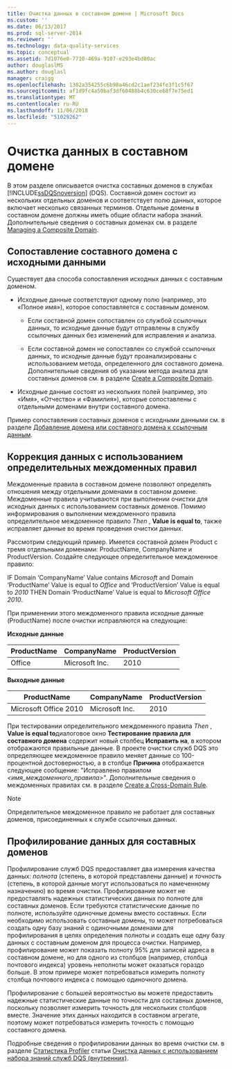 ```yaml
---
title: Очистка данных в составном домене | Microsoft Docs
ms.custom: ''
ms.date: 06/13/2017
ms.prod: sql-server-2014
ms.reviewer: ''
ms.technology: data-quality-services
ms.topic: conceptual
ms.assetid: 7d1076e0-7710-469a-9107-e293e4bd80ac
author: douglaslMS
ms.author: douglasl
manager: craigg
ms.openlocfilehash: 1302a354255c6b98a46cd2c1aef234fe3f1c5f67
ms.sourcegitcommit: af1d9fc4a50baf3df60488b4c630ce68f7e75ed1
ms.translationtype: MT
ms.contentlocale: ru-RU
ms.lasthandoff: 11/06/2018
ms.locfileid: "51029262"
---
```

# <a name="cleanse-data-in-a-composite-domain"></a>Очистка данных в составном домене
  В этом разделе описывается очистка составных доменов в службах [!INCLUDE[ssDQSnoversion](../includes/ssdqsnoversion-md.md)] (DQS). Составной домен состоит из нескольких отдельных доменов и соответствует полю данных, которое включает несколько связанных терминов. Отдельные домены в составном домене должны иметь общие области набора знаний. Дополнительные сведения о составных доменах см. в разделе [Managing a Composite Domain](../../2014/data-quality-services/managing-a-composite-domain.md).  
  
##  <a name="Mapping"></a> Сопоставление составного домена с исходными данными  
 Существует два способа сопоставления исходных данных с составным доменом.  
  
-   Исходные данные соответствуют одному полю (например, это «Полное имя»), которое сопоставляется с составным доменом.  
  
    -   Если составной домен сопоставлен со службой ссылочных данных, то исходные данные будут отправлены в службу ссылочных данных без изменений для исправления и анализа.  
  
    -   Если составной домен не сопоставлен со службой ссылочных данных, то исходные данные будут проанализированы с использованием метода, определенного для составного домена. Дополнительные сведения об указании метода анализа для составных доменов см. в разделе [Create a Composite Domain](../../2014/data-quality-services/create-a-composite-domain.md).  
  
-   Исходные данные состоят из нескольких полей (например, это «Имя», «Отчество» и «Фамилия»), которые сопоставлены с отдельными доменами внутри составного домена.  
  
 Пример сопоставления составных доменов с исходными данными см. в разделе [Добавление домена или составного домена к ссылочным данным](../../2014/data-quality-services/attach-a-domain-or-composite-domain-to-reference-data.md).  
  
##  <a name="CDCorrection"></a> Коррекция данных с использованием определительных междоменных правил  
 Междоменные правила в составном домене позволяют определять отношения между отдельными доменами в составном домене. Междоменные правила учитываются при выполнении очистки для исходных данных с использованием составных доменов. Помимо информирования о выполнении междоменного правила определительное междоменное правило *Then* , **Value is equal to**, также исправляет данные во время проведения очистки данных.  
  
 Рассмотрим следующий пример. Имеется составной домен Product с тремя отдельными доменами: ProductName, CompanyName и ProductVersion. Создайте следующее определительное междоменное правило:  
  
 IF Domain ‘CompanyName’ Value contains *Microsoft* and Domain ‘ProductName’ Value is equal to *Office* and ‘ProductVersion’ Value is equal to *2010* THEN Domain ‘ProductName’ Value is equal to *Microsoft Office 2010*.  
  
 При применении этого междоменного правила исходные данные (ProductName) после очистки исправляются на следующие:  
  
 **Исходные данные**  
  
|ProductName|CompanyName|ProductVersion|  
|-----------------|-----------------|--------------------|  
|Office|Microsoft Inc.|2010|  
  
 **Выходные данные**  
  
|ProductName|CompanyName|ProductVersion|  
|-----------------|-----------------|--------------------|  
|Microsoft Office 2010|Microsoft Inc.|2010|  
  
 При тестировании определительного междоменного правила *Then* , **Value is equal to**диалоговое окно **Тестирование правила для составного домена** содержит новый столбец **Исправить на**, в котором отображаются правильные данные. В проекте очистки служб DQS это определяющее междоменное правило меняет данные со 100-процентной достоверностью, а в столбце **Причина** отображается следующее сообщение: "Исправлено правилом *\<имя_междоменного_правила>*". Дополнительные сведения о междоменных правилах см. в разделе [Create a Cross-Domain Rule](../../2014/data-quality-services/create-a-cross-domain-rule.md).  
  
> [!NOTE]  
>  Определительное междоменное правило не работает для составных доменов, присоединенных к службе ссылочных данных.  
  
##  <a name="DataProfiling"></a> Профилирование данных для составных доменов  
 Профилирование служб DQS предоставляет два измерения качества данных: *полнота* (степень, в которой представлены данные) и *точность* (степень, в которой данные могут использоваться по намеченному назначению) во время очистки. Профилирование может не предоставлять надежных статистических данных по полноте для составных доменов. Если требуются статистические данные по полноте, используйте одиночные домены вместо составных. Если необходимо использовать составные домены, то может потребоваться создать одну базу знаний с одиночными доменами для профилирования в целях определения полноты и создать еще одну базу данных с составным доменом для процесса очистки. Например, профилирование может показать полноту 95% для записей адреса в составном домене, но для одного из столбцов (например, столбца почтового индекса) уровень неполноты может оказаться гораздо больше. В этом примере может потребоваться измерить полноту столбца почтового индекса с помощью одиночного домена.  
  
 Профилирование с большей вероятностью вы можете предоставить надежные статистические данные по точности для составных доменов, поскольку позволяет измерить точность для нескольких столбцов вместе. Значение этих данных находится в составном агрегате, поэтому может потребоваться измерить точность с помощью составного домена.  
  
 Подробные сведения о профилировании данных во время очистки см. в разделе [Статистика Profiler](../../2014/data-quality-services/cleanse-data-using-dqs-internal-knowledge.md#Profiler) статьи [Очистка данных с использованием набора знаний служб DQS &#40;внутренних&#41;](../../2014/data-quality-services/cleanse-data-using-dqs-internal-knowledge.md).  
  
  
